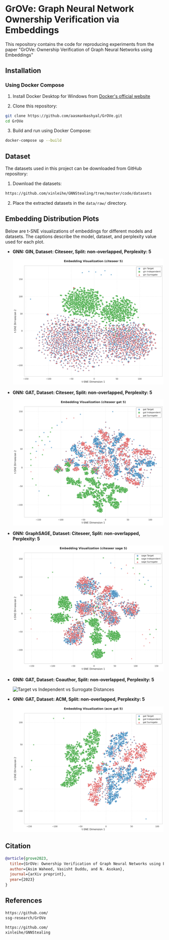# GrOVe: Graph Neural Network Ownership Verification via Embeddings

This repository contains the code for reproducing experiments from the paper "GrOVe: Ownership Verification of Graph Neural Networks using Embeddings"

## Installation 

### Using Docker Compose

1. Install Docker Desktop for Windows from [Docker's official website](https://www.docker.com/products/docker-desktop/)

2. Clone this repository:
```bash
git clone https://github.com/aasmanbashyal/GrOVe.git
cd GrOVe
```

3. Build and run using Docker Compose:
```bash
docker-compose up --build
```

## Dataset

The datasets used in this project can be downloaded from GitHub repository:

1. Download the datasets:
```bash
https://github.com/xinleihe/GNNStealing/tree/master/code/datasets
```

2. Place the extracted datasets in the `data/raw/` directory.



## Embedding Distribution Plots

Below are t-SNE visualizations of embeddings for different models and datasets. The captions describe the model, dataset, and perplexity value used for each plot.

- **GNN: GIN, Dataset: Citeseer, Split: non-overlapped, Perplexity: 5**

  ![Target vs Independent vs Surrogate Distances](visualizations/non-overlapped/gin_citeseer/citeseer_tsne_per_5.png)

- **GNN: GAT, Dataset: Citeseer, Split: non-overlapped, Perplexity: 5**

  ![Target vs Independent vs Surrogate Distances](visualizations/non-overlapped/gat_citeseer/citeseer_tsne_per_5.png)

- **GNN: GraphSAGE, Dataset: Citeseer, Split: non-overlapped, Perplexity: 5**

  ![Target vs Independent vs Surrogate Distances](visualizations/non-overlapped/sage_citeseer/citeseer_tsne_per_5.png)

- **GNN: GAT, Dataset: Coauthor, Split: non-overlapped, Perplexity: 5**

  ![Target vs Independent vs Surrogate Distances](visualizations/non-overlapped/gat_coauthor/coauthor_tsne_per_5.png)

- **GNN: GAT, Dataset: ACM, Split: non-overlapped, Perplexity: 5**

  ![Target vs Independent vs Surrogate Distances](visualizations/non-overlapped/gat_acm/acm_tsne_per_5.png)


## Citation

```bibtex
@article{grove2023,
  title={GrOVe: Ownership Verification of Graph Neural Networks using Embeddings},
  author={Asim Waheed, Vasisht Duddu, and N. Asokan},
  journal={arXiv preprint},
  year={2023}
}
```
## References

```
https://github.com/
ssg-research/GrOVe
```

```
https://github.com/
xinleihe/GNNStealing
```